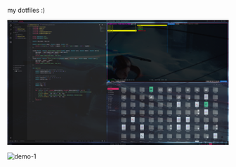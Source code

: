 my dotfiles :)

![demo-1](.assets/.shoots/screenshot_4.png)

![demo-1](.assets/.shoots/screenshot_5.png)
